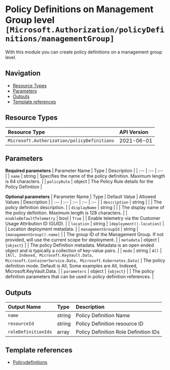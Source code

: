 # Policy Definitions on Management Group level `[Microsoft.Authorization/policyDefinitions/managementGroup]`

With this module you can create policy definitions on a management group level.

## Navigation

- [Resource Types](#Resource-Types)
- [Parameters](#Parameters)
- [Outputs](#Outputs)
- [Template references](#Template-references)

## Resource Types

| Resource Type | API Version |
| :-- | :-- |
| `Microsoft.Authorization/policyDefinitions` | 2021-06-01 |

## Parameters

**Required parameters**
| Parameter Name | Type | Description |
| :-- | :-- | :-- |
| `name` | string | Specifies the name of the policy definition. Maximum length is 64 characters. |
| `policyRule` | object | The Policy Rule details for the Policy Definition |

**Optional parameters**
| Parameter Name | Type | Default Value | Allowed Values | Description |
| :-- | :-- | :-- | :-- | :-- |
| `description` | string |  |  | The policy definition description. |
| `displayName` | string |  |  | The display name of the policy definition. Maximum length is 128 characters. |
| `enableDefaultTelemetry` | bool | `True` |  | Enable telemetry via the Customer Usage Attribution ID (GUID). |
| `location` | string | `[deployment().location]` |  | Location deployment metadata. |
| `managementGroupId` | string | `[managementGroup().name]` |  | The group ID of the Management Group. If not provided, will use the current scope for deployment. |
| `metadata` | object | `{object}` |  | The policy Definition metadata. Metadata is an open ended object and is typically a collection of key-value pairs. |
| `mode` | string | `All` | `[All, Indexed, Microsoft.KeyVault.Data, Microsoft.ContainerService.Data, Microsoft.Kubernetes.Data]` | The policy definition mode. Default is All, Some examples are All, Indexed, Microsoft.KeyVault.Data. |
| `parameters` | object | `{object}` |  | The policy definition parameters that can be used in policy definition references. |


## Outputs

| Output Name | Type | Description |
| :-- | :-- | :-- |
| `name` | string | Policy Definition Name |
| `resourceId` | string | Policy Definition resource ID |
| `roleDefinitionIds` | array | Policy Definition Role Definition IDs |

## Template references

- [Policydefinitions](https://docs.microsoft.com/en-us/azure/templates/Microsoft.Authorization/2021-06-01/policyDefinitions)
